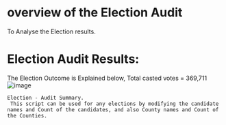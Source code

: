 # overview of the Election Audit
To Analyse the Election results. 
# Election Audit Results:
   The Election Outcome is Explained below,
    Total casted votes = 369,711
![image](https://user-images.githubusercontent.com/86161480/126878519-151cd3c3-32ca-47da-b8b8-e0fe1ee08a64.png)





    Election - Audit Summary.
     This script can be used for any elections by modifying the candidate names and Count of the candidates, and also County names and Count of the Counties.

